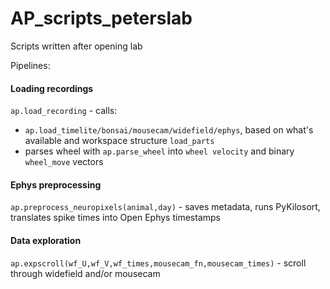 # AP_scripts_peterslab
Scripts written after opening lab

Pipelines: 

#### Loading recordings
`ap.load_recording` - calls: 
- `ap.load_timelite/bonsai/mousecam/widefield/ephys`, based on what's available and workspace structure `load_parts`
- parses wheel with `ap.parse_wheel` into `wheel velocity` and binary `wheel_move` vectors

#### Ephys preprocessing
`ap.preprocess_neuropixels(animal,day)` - saves metadata, runs PyKilosort, translates spike times into Open Ephys timestamps

#### Data exploration
`ap.expscroll(wf_U,wf_V,wf_times,mousecam_fn,mousecam_times)` - scroll through widefield and/or mousecam
